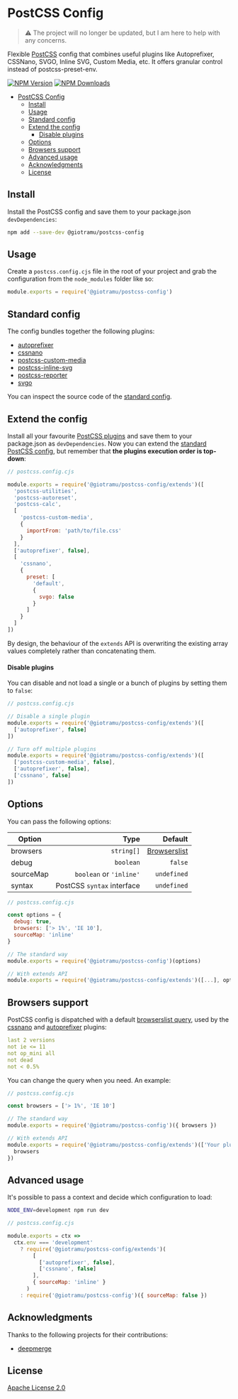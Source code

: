 # PostCSS Config

> ⚠️ The project will no longer be updated, but I am here to help with any concerns.

Flexible [PostCSS][postcss-doc_url] config that combines useful plugins like Autoprefixer, CSSNano, SVGO, Inline SVG, Custom Media, etc. It offers granular control instead of postcss-preset-env.

[![NPM Version][npm_version_badge]][npm_url]
[![NPM Downloads][npm_downloads_badge]][npm_url]

- [PostCSS Config](#postcss-config)
  - [Install](#install)
  - [Usage](#usage)
  - [Standard config](#standard-config)
  - [Extend the config](#extend-the-config)
      - [Disable plugins](#disable-plugins)
  - [Options](#options)
  - [Browsers support](#browsers-support)
  - [Advanced usage](#advanced-usage)
  - [Acknowledgments](#acknowledgments)
  - [License](#license)

## Install

Install the PostCSS config and save them to your package.json `devDependencies`:

```sh
npm add --save-dev @giotramu/postcss-config
```

## Usage

Create a `postcss.config.cjs` file in the root of your project and grab the configuration from the `node_modules` folder like so:

```js
module.exports = require('@giotramu/postcss-config')
```

## Standard config

The config bundles together the following plugins:

- [autoprefixer][autoprefixer_url]
- [cssnano][cssnano_url]
- [postcss-custom-media][postcss-custom-media_url]
- [postcss-inline-svg][postcss-inline-svg_url]
- [postcss-reporter][postcss-reporter_url]
- [svgo][svgo_url]

You can inspect the source code of the [standard config][standard-config_url].

## Extend the config

Install all your favourite [PostCSS plugins][postcss-plugins_url] and save them to your package.json as `devDependencies`. Now you can extend the [standard PostCSS config][standard-config_url], but remember that **the plugins execution order is top-down**:

```js
// postcss.config.cjs

module.exports = require('@giotramu/postcss-config/extends')([
  'postcss-utilities',
  'postcss-autoreset',
  'postcss-calc',
  [
    'postcss-custom-media',
    {
      importFrom: 'path/to/file.css'
    }
  ],
  ['autoprefixer', false],
  [
    'cssnano',
    {
      preset: [
        'default',
        {
          svgo: false
        }
      ]
    }
  ]
])
```

By design, the behaviour of the `extends` API is overwriting the existing array values completely rather than concatenating them.

#### Disable plugins

You can disable and not load a single or a bunch of plugins by setting them to `false`:

```js
// postcss.config.cjs

// Disable a single plugin
module.exports = require('@giotramu/postcss-config/extends')([
  ['autoprefixer', false]
])

// Turn off multiple plugins
module.exports = require('@giotramu/postcss-config/extends')([
  ['postcss-custom-media', false],
  ['autoprefixer', false],
  ['cssnano', false]
])
```

## Options

You can pass the following options:

| Option    |                       Type |                           Default |
| --------- | -------------------------: | --------------------------------: |
| browsers  |                 `string[]` | [Browserslist](#browsers-support) |
| debug     |                  `boolean` |                           `false` |
| sourceMap |    `boolean` or `'inline'` |                       `undefined` |
| syntax    | PostCSS `syntax` interface |                       `undefined` |

```js
// postcss.config.cjs

const options = {
  debug: true,
  browsers: ['> 1%', 'IE 10'],
  sourceMap: 'inline'
}

// The standard way
module.exports = require('@giotramu/postcss-config')(options)

// With extends API
module.exports = require('@giotramu/postcss-config/extends')([...], options)
```

## Browsers support

PostCSS config is dispatched with a default [browserslist query][browserslist_url], used by the [cssnano][cssnano_url] and [autoprefixer][autoprefixer_url] plugins:

```yml
last 2 versions
not ie <= 11
not op_mini all
not dead
not < 0.5%
```

You can change the query when you need. An example:

```js
// postcss.config.cjs

const browsers = ['> 1%', 'IE 10']

// The standard way
module.exports = require('@giotramu/postcss-config')({ browsers })

// With extends API
module.exports = require('@giotramu/postcss-config/extends')(['Your plugin'], {
  browsers
})
```

## Advanced usage

It's possible to pass a context and decide which configuration to load:

```sh
NODE_ENV=development npm run dev
```

```js
// postcss.config.cjs

module.exports = ctx =>
  ctx.env === 'development'
    ? require('@giotramu/postcss-config/extends')(
        [
          ['autoprefixer', false],
          ['cssnano', false]
        ],
        { sourceMap: 'inline' }
      )
    : require('@giotramu/postcss-config')({ sourceMap: false })
```

## Acknowledgments

Thanks to the following projects for their contributions:

- [deepmerge][deepmerge_url]

## License

[Apache License 2.0](./LICENSE)

<!-- Badges -->

[npm_downloads_badge]: https://img.shields.io/npm/dm/@giotramu/postcss-config?style=flat-square&colorA=313133&colorB=4169E1
[npm_version_badge]: https://img.shields.io/npm/v/@giotramu/postcss-config?style=flat-square&colorA=313133&colorB=4169E1

<!-- Links -->

[autoprefixer_url]: https://github.com/postcss/autoprefixer
[browserslist_url]: https://browserl.ist/?q=last+2+versions%2C+not+ie+%3C%3D+11%2C+not+op_mini+all%2C+not+dead%2C+not+%3C+0.5%25
[cssnano_url]: https://github.com/cssnano/cssnano
[deepmerge_url]: https://github.com/TehShrike/deepmerge
[npm_url]: https://www.npmjs.com/package/@giotramu/postcss-config
[postcss-custom-media_url]: https://github.com/postcss/postcss-custom-media
[postcss-doc_url]: https://postcss.org
[postcss-inline-svg_url]: https://github.com/TrySound/postcss-inline-svg
[postcss-plugins_url]: https://github.com/postcss/postcss/blob/master/docs/plugins.md
[postcss-preset-env_url]: https://github.com/csstools/postcss-preset-env
[postcss-reporter_url]: https://github.com/postcss/postcss-reporter
[standard-config_url]: https://github.com/giotramu/postcss-config/blob/stable/src/tests/_config.ts
[svgo_url]: https://github.com/svg/svgo
